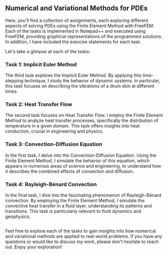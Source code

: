 ## Numerical and Variational Methods for PDEs

Here, you'll find a collection of assignments, each exploring different aspects of solving PDEs using the Finite Element Method with FreeFEM.
Each of the tasks is implemented in Notepad++ and executed using FreeFEM, providing graphical representations of the programmed solutions. In addition, I have included the exercise statements for each task.

Let's take a glimpse at each of the tasks:

### Task 1: Implicit Euler Method

The third task explores the Implicit Euler Method. By applying this time-stepping technique, I study the behavior of dynamic systems.
In particular, this task focuses on describing the vibrations of a drum skin at different times.


### Task 2: Heat Transfer Flow

The second task focuses on Heat Transfer Flow. I employ the Finite Element Method to analyze heat transfer processes, specifically the distribution 
of temperature in a given domain. This task offers insights into heat conduction, crucial in engineering and physics.


### Task 3: Convection-Diffusion Equation

In the first task, I delve into the Convection-Diffusion Equation. Using the Finite Element Method, I simulate the behavior of this equation,
which appears in numerous areas of science and engineering, to understand how it describes the combined effects of convection and diffusion.


### Task 4: Rayleigh-Bénard Convection

In the final task, I dive into the fascinating phenomenon of Rayleigh-Bénard convection. By employing the Finite Element Method,
I simulate the convective heat transfer in a fluid layer, understanding its patterns and transitions. This task is particularly relevant to fluid dynamics and geophysics.

##
Feel free to explore each of the tasks to gain insights into how numerical and variational methods are applied to real-world problems. If you have any questions or would like to discuss my work, please don't hesitate to reach out. Enjoy your exploration!
